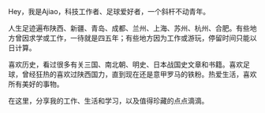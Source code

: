 
Hey，我是Ajiao，科技工作者、足球爱好者，一个斜杆不动青年。

人生足迹遍布陕西、新疆、青岛、成都、兰州、上海、苏州、杭州、合肥。有些地方曾因求学或工作，一待就是四五年；有些地方因为工作或游玩，停留时间只能以日计算。

喜欢历史，看过很多有关三国、南北朝、明史、日本战国史文章和书籍。喜欢足球，曾经狂热的喜欢过陕西国力，直到现在还是意甲罗马的铁粉。热爱生活，喜欢所有美好的事物。

在这里，分享我的工作、生活和学习，以及值得珍藏的点点滴滴。
